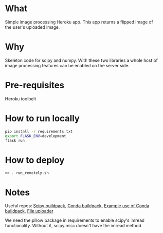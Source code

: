 # What

Simple image processing Heroku app. This app returns a flipped image of the
user's uploaded image.

# Why

Skeleton code for scipy and numpy. With these two libraries a whole host of
image processing features can be enabled on the server side.

# Pre-requisites

Heroku toolbelt

# How to run locally

```bash
pip install -r requirements.txt
export FLASK_ENV=development
flask run
```

# How to deploy

    >> . run_remotely.sh

# Notes

Useful repos: [Scipy
buildpack](https://github.com/thenovices/heroku-buildpack-scipy), [Conda
buildpack](https://github.com/kennethreitz/conda-buildpack),
[Example use of Conda
buildpack](https://github.com/arose13/HerokuCondaScipyFlaskApp), [File uploader](http://code.runnable.com/UiPcaBXaxGNYAAAL/how-to-upload-a-file-to-the-server-in-flask-for-python)

We need the pillow package in requirements to enable scipy's imread
functionality. Without it, scipy.misc doesn't have the imread method.
